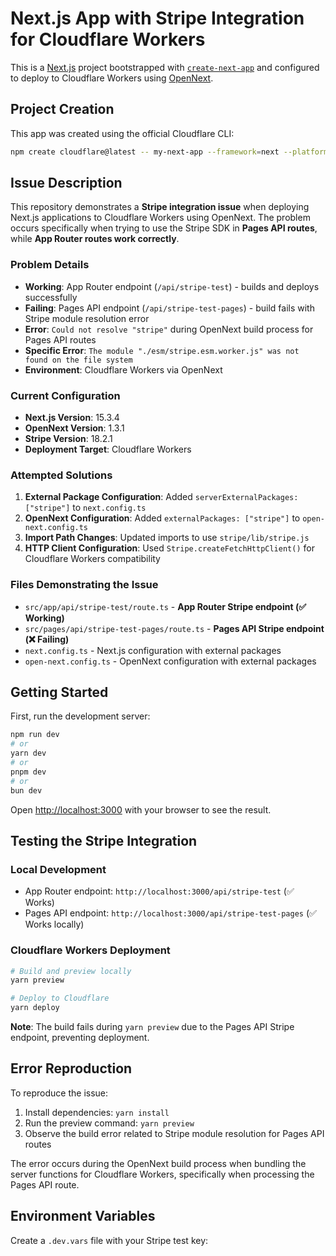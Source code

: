 # Next.js App with Stripe Integration for Cloudflare Workers

This is a [Next.js](https://nextjs.org) project bootstrapped with [`create-next-app`](https://nextjs.org/docs/app/api-reference/cli/create-next-app) and configured to deploy to Cloudflare Workers using [OpenNext](https://opennext.js.org/cloudflare).

## Project Creation

This app was created using the official Cloudflare CLI:
```bash
npm create cloudflare@latest -- my-next-app --framework=next --platform=workers
```

## Issue Description

This repository demonstrates a **Stripe integration issue** when deploying Next.js applications to Cloudflare Workers using OpenNext. The problem occurs specifically when trying to use the Stripe SDK in **Pages API routes**, while **App Router routes work correctly**.

### Problem Details

- **Working**: App Router endpoint (`/api/stripe-test`) - builds and deploys successfully
- **Failing**: Pages API endpoint (`/api/stripe-test-pages`) - build fails with Stripe module resolution error
- **Error**: `Could not resolve "stripe"` during OpenNext build process for Pages API routes
- **Specific Error**: `The module "./esm/stripe.esm.worker.js" was not found on the file system`
- **Environment**: Cloudflare Workers via OpenNext

### Current Configuration

- **Next.js Version**: 15.3.4
- **OpenNext Version**: 1.3.1
- **Stripe Version**: 18.2.1
- **Deployment Target**: Cloudflare Workers

### Attempted Solutions

1. **External Package Configuration**: Added `serverExternalPackages: ["stripe"]` to `next.config.ts`
2. **OpenNext Configuration**: Added `externalPackages: ["stripe"]` to `open-next.config.ts`
3. **Import Path Changes**: Updated imports to use `stripe/lib/stripe.js`
4. **HTTP Client Configuration**: Used `Stripe.createFetchHttpClient()` for Cloudflare Workers compatibility

### Files Demonstrating the Issue

- `src/app/api/stripe-test/route.ts` - **App Router Stripe endpoint (✅ Working)**
- `src/pages/api/stripe-test-pages/route.ts` - **Pages API Stripe endpoint (❌ Failing)**
- `next.config.ts` - Next.js configuration with external packages
- `open-next.config.ts` - OpenNext configuration with external packages

## Getting Started

First, run the development server:

```bash
npm run dev
# or
yarn dev
# or
pnpm dev
# or
bun dev
```

Open [http://localhost:3000](http://localhost:3000) with your browser to see the result.

## Testing the Stripe Integration

### Local Development
- App Router endpoint: `http://localhost:3000/api/stripe-test` (✅ Works)
- Pages API endpoint: `http://localhost:3000/api/stripe-test-pages` (✅ Works locally)

### Cloudflare Workers Deployment
```bash
# Build and preview locally
yarn preview

# Deploy to Cloudflare
yarn deploy
```

**Note**: The build fails during `yarn preview` due to the Pages API Stripe endpoint, preventing deployment.

## Error Reproduction

To reproduce the issue:

1. Install dependencies: `yarn install`
2. Run the preview command: `yarn preview`
3. Observe the build error related to Stripe module resolution for Pages API routes

The error occurs during the OpenNext build process when bundling the server functions for Cloudflare Workers, specifically when processing the Pages API route.

## Environment Variables

Create a `.dev.vars` file with your Stripe test key:
```